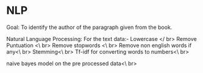 # NLP
Goal: To identify the author of the paragraph given from the book.


Natural Language Processing: 
For the text data:-
Lowercase </ br>
Remove Puntuation <\ br>
Remove stopwords <\ br>
Remove non english words if any<\ br>
Stemming<\ br>
Tf-idf for converting words to numbers<\ br>

naive bayes model on the pre processed data<\ br>
